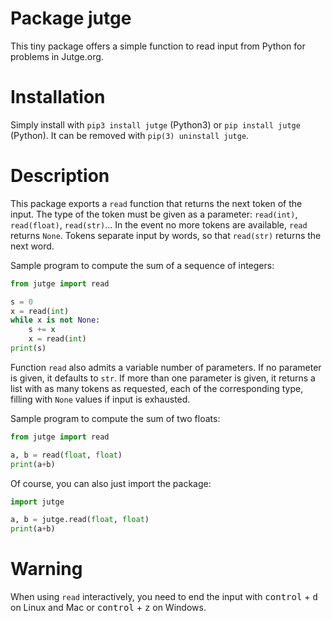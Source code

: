 # Package jutge

This tiny package offers a simple function to read input from Python for problems in Jutge.org.

# Installation

Simply install with `pip3 install jutge` (Python3) or `pip install jutge` (Python). It can
be removed with `pip(3) uninstall jutge`.

# Description

This package exports a `read` function that returns the next token of the
input. The type of the token must be given as a parameter: `read(int)`,
`read(float)`, `read(str)`... In the event no more tokens are available,
`read` returns `None`. Tokens separate input by words, so that `read(str)`
returns the next word.

Sample program to compute the sum of a sequence of integers:

```python
from jutge import read

s = 0
x = read(int)
while x is not None:
    s += x
    x = read(int)
print(s)
```

Function `read` also admits a variable number of parameters. If no parameter
is given, it defaults to `str`. If more than one parameter is given, it returns
a list with as many tokens as requested, each of the corresponding type, filling
with `None` values if input is exhausted.

Sample program to compute the sum of two floats:

```python
from jutge import read

a, b = read(float, float)
print(a+b)
```

Of course, you can also just import the package:

```python
import jutge

a, b = jutge.read(float, float)
print(a+b)
```

# Warning

When using `read` interactively, you need to end the input with <kbd>control</kbd> + <kbd>d</kbd> on Linux and Mac
or <kbd>control</kbd> + <kbd>z</kbd> on Windows.

